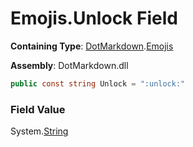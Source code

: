 # Emojis\.Unlock Field

**Containing Type**: [DotMarkdown](../../README.md)\.[Emojis](../README.md)

**Assembly**: DotMarkdown\.dll

```csharp
public const string Unlock = ":unlock:"
```

### Field Value

System\.[String](https://docs.microsoft.com/en-us/dotnet/api/system.string)